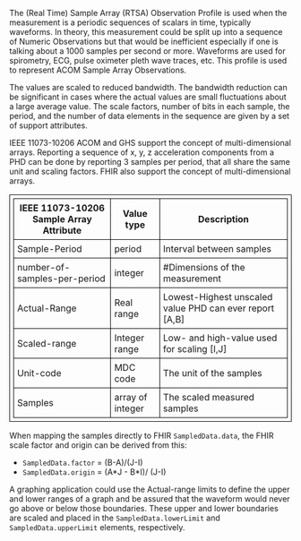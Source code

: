 The (Real Time) Sample Array (RTSA) Observation Profile is used when the measurement is a periodic sequences of scalars in time, typically waveforms. In theory, this measurement could be split up into a sequence of Numeric Observations but that would be inefficient especially if one is talking about a 1000 samples per second or more. Waveforms are used for spirometry, ECG, pulse oximeter pleth wave traces, etc. This profile is used to represent ACOM Sample Array Observations.

<style>table, th, td {
border: 1px solid black;
border-collapse:collapse;
padding: 6px;}</style>

The values are scaled to reduced bandwidth. The bandwidth reduction can be significant in cases where the actual values are small fluctuations about a large average value. The scale factors, number of bits in each sample, the period, and the number of data elements in the sequence are given by a set of support attributes.

IEEE 11073-10206 ACOM and GHS support the concept of multi-dimensional arrays. Reporting a sequence of x, y, z acceleration components from a PHD can be done by reporting 3 samples per period, that all share the same unit and scaling factors. FHIR also support the concept of multi-dimensional arrays. 

|IEEE 11073-10206 Sample Array Attribute|Value type|Description|
|--|-|-|
|Sample-Period|period|Interval between samples|
|number-of-samples-per-period|integer|#Dimensions of the measurement|
|Actual-Range|Real range|Lowest-Highest unscaled value PHD can ever report \[A,B\]|
|Scaled-range|Integer range|Low- and high-value used for scaling \[I,J\]|
|Unit-code|MDC code|The unit of the samples|
|Samples|array of integer|The scaled measured samples|

When mapping the samples directly to FHIR `SampledData.data`, the FHIR scale factor and origin can be derived from this:
 - `SampledData.factor` = (B-A)/(J-I)
 - `SampledData.origin` = (A\*J - B\*I)/ (J-I)

A graphing application could use the Actual-range limits to define the upper and lower ranges of a graph and be assured that the waveform would never go above or below those boundaries. These upper and lower boundaries are scaled and placed in the `SampledData.lowerLimit` and `SampledData.upperLimit` elements, respectively.
